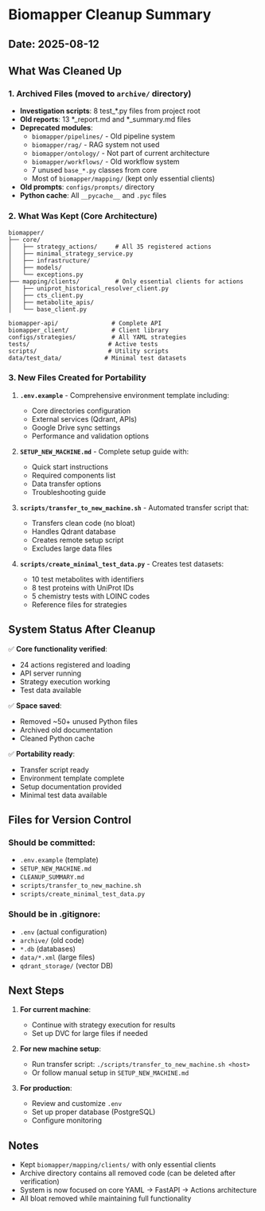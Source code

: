 # Biomapper Cleanup Summary

## Date: 2025-08-12

## What Was Cleaned Up

### 1. Archived Files (moved to `archive/` directory)
- **Investigation scripts**: 8 test_*.py files from project root
- **Old reports**: 13 *_report.md and *_summary.md files  
- **Deprecated modules**:
  - `biomapper/pipelines/` - Old pipeline system
  - `biomapper/rag/` - RAG system not used
  - `biomapper/ontology/` - Not part of current architecture
  - `biomapper/workflows/` - Old workflow system
  - 7 unused `base_*.py` classes from core
  - Most of `biomapper/mapping/` (kept only essential clients)
- **Old prompts**: `configs/prompts/` directory
- **Python cache**: All `__pycache__` and `.pyc` files

### 2. What Was Kept (Core Architecture)

```
biomapper/
├── core/
│   ├── strategy_actions/     # All 35 registered actions
│   ├── minimal_strategy_service.py
│   ├── infrastructure/
│   ├── models/
│   └── exceptions.py
├── mapping/clients/          # Only essential clients for actions
│   ├── uniprot_historical_resolver_client.py
│   ├── cts_client.py
│   ├── metabolite_apis/
│   └── base_client.py

biomapper-api/               # Complete API
biomapper_client/            # Client library
configs/strategies/          # All YAML strategies
tests/                      # Active tests
scripts/                    # Utility scripts
data/test_data/            # Minimal test datasets
```

### 3. New Files Created for Portability

1. **`.env.example`** - Comprehensive environment template including:
   - Core directories configuration
   - External services (Qdrant, APIs)
   - Google Drive sync settings
   - Performance and validation options

2. **`SETUP_NEW_MACHINE.md`** - Complete setup guide with:
   - Quick start instructions
   - Required components list
   - Data transfer options
   - Troubleshooting guide

3. **`scripts/transfer_to_new_machine.sh`** - Automated transfer script that:
   - Transfers clean code (no bloat)
   - Handles Qdrant database
   - Creates remote setup script
   - Excludes large data files

4. **`scripts/create_minimal_test_data.py`** - Creates test datasets:
   - 10 test metabolites with identifiers
   - 8 test proteins with UniProt IDs
   - 5 chemistry tests with LOINC codes
   - Reference files for strategies

## System Status After Cleanup

✅ **Core functionality verified**:
- 24 actions registered and loading
- API server running
- Strategy execution working
- Test data available

✅ **Space saved**:
- Removed ~50+ unused Python files
- Archived old documentation
- Cleaned Python cache

✅ **Portability ready**:
- Transfer script ready
- Environment template complete
- Setup documentation provided
- Minimal test data available

## Files for Version Control

### Should be committed:
- `.env.example` (template)
- `SETUP_NEW_MACHINE.md`
- `CLEANUP_SUMMARY.md`
- `scripts/transfer_to_new_machine.sh`
- `scripts/create_minimal_test_data.py`

### Should be in .gitignore:
- `.env` (actual configuration)
- `archive/` (old code)
- `*.db` (databases)
- `data/*.xml` (large files)
- `qdrant_storage/` (vector DB)

## Next Steps

1. **For current machine**:
   - Continue with strategy execution for results
   - Set up DVC for large files if needed

2. **For new machine setup**:
   - Run transfer script: `./scripts/transfer_to_new_machine.sh <host>`
   - Or follow manual setup in `SETUP_NEW_MACHINE.md`

3. **For production**:
   - Review and customize `.env`
   - Set up proper database (PostgreSQL)
   - Configure monitoring

## Notes

- Kept `biomapper/mapping/clients/` with only essential clients
- Archive directory contains all removed code (can be deleted after verification)
- System is now focused on core YAML → FastAPI → Actions architecture
- All bloat removed while maintaining full functionality
